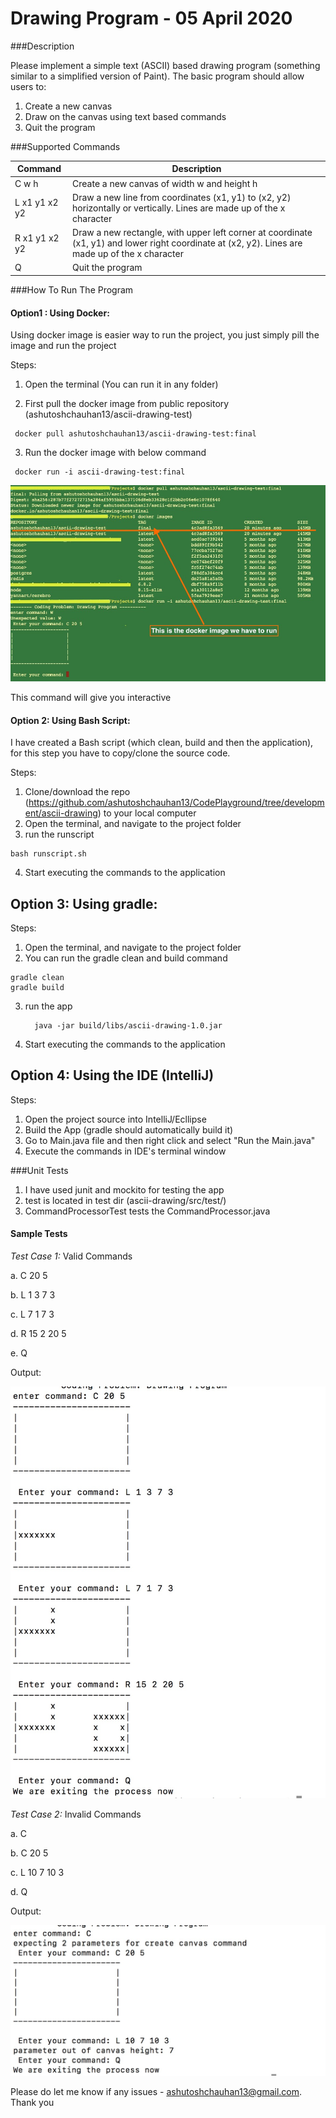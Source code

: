 
# Drawing Program - 05 April 2020

###Description

Please implement a simple text (ASCII) based drawing program (something similar to a simplified version of Paint). The basic program
should allow users to:
 1. Create a new canvas
 2. Draw on the canvas using text based commands
 3. Quit the program

###Supported Commands

|Command 		|Description|
|----|----|
|C w h          | Create a new canvas of width w and height h|
|L x1 y1 x2 y2  | Draw a new line from coordinates (x1, y1) to (x2, y2) horizontally or vertically. Lines are made up of the x character|
|R x1 y1 x2 y2  | Draw a new rectangle, with upper left corner at coordinate (x1, y1) and lower right coordinate at (x2, y2). Lines are made up of the x character|
|Q              | Quit the program|

###How To  Run The Program

 
####   Option1 : Using Docker:
   
   Using docker image is easier way to run the project, you just simply pill the image and run the project
   
   
   Steps:
   
   1. Open the terminal (You can run it in any folder) 
    
   2. First pull the docker image from public repository (ashutoshchauhan13/ascii-drawing-test)
   ```console
    docker pull ashutoshchauhan13/ascii-drawing-test:final
 ```

   3. Run the docker image with below command 
   ```console
    docker run -i ascii-drawing-test:final
 ```
 
 <p align="center">
  <img  src="https://github.com/ashutoshchauhan13/CodePlayground/blob/master/ascii-drawing/screen-shots/docker-image.jpeg?raw=true">
	

</p>


This command will give you interactive 


####   Option 2: Using Bash Script:
   
   I have created a Bash script (which clean, build and then the application), for this step you have to copy/clone the source code.
   
   Steps:
   
   1. Clone/download the repo (https://github.com/ashutoshchauhan13/CodePlayground/tree/development/ascii-drawing) to your local computer
   2. Open the terminal, and navigate to the project folder  
   3. run the runscript
   
   ```console
   bash runscript.sh 
  ```
   
   4. Start executing the commands to the application
   
   
   ##   Option 3: Using gradle:
   
   Steps:
   1. Open the terminal, and navigate to the project folder  
   2. You can run the gradle clean and build command
   
   ```console
   gradle clean
   gradle build
   ```
   
   3. run the app
   
      ```console
        java -jar build/libs/ascii-drawing-1.0.jar
      ```
   4. Start executing the commands to the application
      
   
   ##   Option 4: Using the IDE (IntelliJ)
   
   Steps:
   1. Open the project source into IntelliJ/Ecllipse  
   2. Build the App (gradle should automatically build it)
   3. Go to Main.java file and then right click and select "Run the Main.java"
   4. Execute the commands in IDE's terminal window
   

###Unit Tests

1. I have used junit and mockito for testing the app
2. test is located in test dir (ascii-drawing/src/test/)
3. CommandProcessorTest tests the CommandProcessor.java 



#### Sample Tests

_Test Case 1:_ Valid Commands 

a. C 20 5

b. L 1 3 7 3

c. L 7 1 7 3

d. R 15 2 20 5

e. Q

Output:

  <p align="center">
  <img  src="https://github.com/ashutoshchauhan13/CodePlayground/blob/master/ascii-drawing/screen-shots/valid-commands.jpg?raw=true">
	

</p>


_Test Case 2:_ Invalid Commands 

a. C 

b. C 20 5

c. L 10 7 10 3

d. Q

Output:

  <p align="center">
  <img  src="https://github.com/ashutoshchauhan13/CodePlayground/blob/master/ascii-drawing/screen-shots/inavlid-commands.jpg?raw=true">



Please do let me know if any issues - ashutoshchauhan13@gmail.com. Thank you
 
